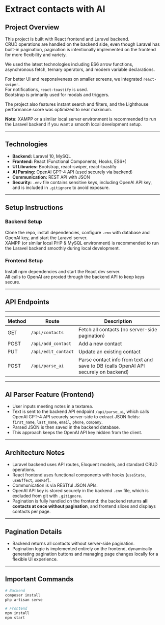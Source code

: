 # Extract contacts with AI

## Project Overview
This project is built with React frontend and Laravel backend.  
CRUD operations are handled on the backend side, even though Laravel has built-in pagination, pagination is intentionally implemented on the frontend for more flexibility and variety.  

We used the latest technologies including ES6 arrow functions, asynchronous fetch, ternary operators, and modern variable declarations.  

For better UI and responsiveness on smaller screens, we integrated `react-swiper`.  
For notifications, `react-toastify` is used.  
Bootstrap is primarily used for modals and triggers.  

The project also features instant search and filters, and the Lighthouse performance score was optimized to near maximum.  

**Note:** XAMPP or a similar local server environment is recommended to run the Laravel backend if you want a smooth local development setup.

---

## Technologies
- **Backend:** Laravel 10, MySQL  
- **Frontend:** React (Functional Components, Hooks, ES6+)  
- **UI Libraries:** Bootstrap, react-swiper, react-toastify  
- **AI Parsing:** OpenAI GPT-4 API (used securely via backend)  
- **Communication:** REST API with JSON  
- **Security:** `.env` file contains sensitive keys, including OpenAI API key, and is included in `.gitignore` to avoid exposure.

---

## Setup Instructions

### Backend Setup
Clone the repo, install dependencies, configure `.env` with database and OpenAI key, and start the Laravel server.  
XAMPP (or similar local PHP & MySQL environment) is recommended to run the Laravel backend smoothly during local development.

### Frontend Setup
Install npm dependencies and start the React dev server.  
All calls to OpenAI are proxied through the backend API to keep keys secure.

---

## API Endpoints
____________________________________________________________________________________________________________________
| Method | Route              | Description                                                                        |
|--------|--------------------|------------------------------------------------------------------------------------|
| GET    | `/api/contacts`    | Fetch all contacts (no server-side pagination)                                     |
| POST   | `/api/add_contact` | Add a new contact                                                                  |
| PUT    | `/api/edit_contact`| Update an existing contact                                                         |
| POST   | `/api/parse_ai`    | Parse contact info from text and save to DB (calls OpenAI API securely on backend) |

---

## AI Parser Feature (Frontend)

- User inputs meeting notes in a textarea.  
- Text is sent to the backend API endpoint `/api/parse_ai`, which calls OpenAI GPT-4 API securely server-side to extract JSON fields:  
  `first_name`, `last_name`, `email`, `phone`, `company`.  
- Parsed JSON is then saved in the backend database.  
- This approach keeps the OpenAI API key hidden from the client.

---

## Architecture Notes

- Laravel backend uses API routes, Eloquent models, and standard CRUD operations.  
- React frontend uses functional components with hooks (`useState`, `useEffect`, `useRef`).  
- Communication is via RESTful JSON APIs.  
- OpenAI API key is stored securely in the backend `.env` file, which is excluded from git with `.gitignore`.  
- Pagination is fully handled on the frontend: the backend returns **all contacts at once without pagination**, and frontend slices and displays contacts per page.

---

## Pagination Details

- Backend returns all contacts without server-side pagination.  
- Pagination logic is implemented entirely on the frontend, dynamically generating pagination buttons and managing page changes locally for a flexible UI experience.

---

## Important Commands

```bash
# Backend
composer install
php artisan serve

# Frontend
npm install
npm start
